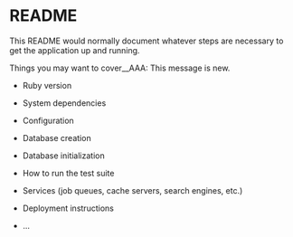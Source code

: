 # README

This README would normally document whatever steps are necessary to get the
application up and running.

Things you may want to cover__AAA:
This message is new.

* Ruby version

* System dependencies

* Configuration

* Database creation

* Database initialization

* How to run the test suite

* Services (job queues, cache servers, search engines, etc.)

* Deployment instructions

* ...
